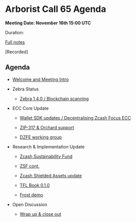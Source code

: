 # Arborist Call 65 Agenda

**Meeting Date: November 16th 15:00 UTC**

Duration: 

[Full notes](https://github.com/ZcashCommunityGrants/arboretum-notes/blob/main/AllArboristCallNotes/Arborist%20Call%2065-Notes.md)

[Recorded]


## Agenda


+ [Welcome and Meeting Intro](https://github.com/ZcashCommunityGrants/arboretum-notes/blob/main/AllArboristCallNotes/Arborist%20Call%2065-Notes.md#0-welcome-and-intro)

  

+ Zebra Status 

     - [Zebra 1.4.0 / Blockchain scanning](https://github.com/ZcashCommunityGrants/arboretum-notes/blob/main/AllArboristCallNotes/Arborist%20Call%2065-Notes.md#1-zebra-update---zebra-140--blockchain-scanning)


+ ECC Core Update 

     - [Wallet SDK updates / Decentralising Zcash Focus ECC](https://github.com/ZcashCommunityGrants/arboretum-notes/blob/main/AllArboristCallNotes/Arborist%20Call%2065-Notes.md#2-ecc-update---wallet-sdk-updates--decentralising-zcash-focus-ecc) 

     - [ZIP-317 & Orchard support](https://github.com/ZcashCommunityGrants/arboretum-notes/blob/main/AllArboristCallNotes/Arborist%20Call%2065-Notes.md#2-ecc-update-ii---zip-317--orchard-support)

     - [DZFE working group](https://github.com/ZcashCommunityGrants/arboretum-notes/blob/main/AllArboristCallNotes/Arborist%20Call%2065-Notes.md#2-ecc-update-iii---dzfe-working-group)


+ Research & Implementation Update 
 
     - [Zcash Sustainability Fund](https://github.com/ZcashCommunityGrants/arboretum-notes/blob/main/AllArboristCallNotes/Arborist%20Call%2065-Notes.md#3-research--implementation-updates-i-zcash-sustainability-fund)
     
     - [ZSF cont.](https://github.com/ZcashCommunityGrants/arboretum-notes/blob/main/AllArboristCallNotes/Arborist%20Call%2065-Notes.md#3-research--implementation-updates-ii-zsf-cont)

     - [Zcash Shielded Assets update](https://github.com/ZcashCommunityGrants/arboretum-notes/blob/main/AllArboristCallNotes/Arborist%20Call%2065-Notes.md#3-research--implementation-updates-iii-zcash-shielded-assets-update)

     - [TFL Book 0.1.0](https://github.com/ZcashCommunityGrants/arboretum-notes/blob/main/AllArboristCallNotes/Arborist%20Call%2065-Notes.md#3-research--implementation-updates-iv-tfl-book-010)

     - [Frost demo](https://github.com/ZcashCommunityGrants/arboretum-notes/blob/main/AllArboristCallNotes/Arborist%20Call%2065-Notes.md#3-research--implementation-updates-v-frost-demo)

    

+ Open Discussion

     - [Wrap up & close out](https://github.com/ZcashCommunityGrants/arboretum-notes/blob/main/AllArboristCallNotes/Arborist%20Call%2065-Notes.md#4-wrap-up--close-out)

